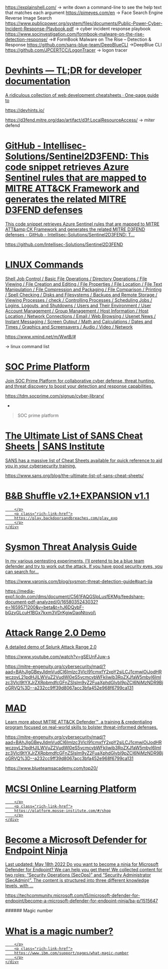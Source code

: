  https://explainshell.com/ -> write down a command-line to see the help text that matches each argument
 https://pimeyes.com/en -> Face Search Engine Reverse Image Search
 https://www.publicpower.org/system/files/documents/Public-Power-Cyber-Incident-Response-Playbook.pdf -> cyber incident response playbook
 https://www.socinvestigation.com/formbook-malware-on-the-rise-detection-response/ -># FormBook Malware on The Rise – Detection & Response
 https://github.com/sans-blue-team/DeepBlueCLI ->DeepBlue CLI
 https://github.com/JPCERTCC/LogonTracer -> logon tracer 

<div class="rich-link-card-container"><a class="rich-link-card" href="https://devhints.io/" target="_blank">
	<div class="rich-link-image-container">
		<div class="rich-link-image" style="background-image: url('https://assets.devhints.io/previews/index.jpg?t=20220707131335')">
	</div>
	</div>
	<div class="rich-link-card-text">
		<h1 class="rich-link-card-title">Devhints — TL;DR for developer documentation</h1>
		<p class="rich-link-card-description">
		A ridiculous collection of web development cheatsheets · One-page guide to
		</p>
		<p class="rich-link-href">
		https://devhints.io/
		</p>
	</div>
</a></div>

https://d3fend.mitre.org/dao/artifact/d3f:LocalResourceAccess/ -> miter defend


<div class="rich-link-card-container"><a class="rich-link-card" href="https://github.com/Intellisec-Solutions/Sentinel2D3FEND" target="_blank">
	<div class="rich-link-image-container">
		<div class="rich-link-image" style="background-image: url('https://opengraph.githubassets.com/ace70aa37cdecc74c27930f1194b68d18e0960add751e3672a55c3545ae6d9d4/Intellisec-Solutions/Sentinel2D3FEND')">
	</div>
	</div>
	<div class="rich-link-card-text">
		<h1 class="rich-link-card-title">GitHub - Intellisec-Solutions/Sentinel2D3FEND: This code snippet retrieves Azure Sentinel rules that are mapped to MITRE ATT&CK Framework and generates the related MITRE D3FEND defenses</h1>
		<p class="rich-link-card-description">
		This code snippet retrieves Azure Sentinel rules that are mapped to MITRE ATT&amp;amp;CK Framework and generates the related MITRE D3FEND defenses - GitHub - Intellisec-Solutions/Sentinel2D3FEND: T...
		</p>
		<p class="rich-link-href">
		https://github.com/Intellisec-Solutions/Sentinel2D3FEND
		</p>
	</div>
</a></div>




<div class="rich-link-card-container"><a class="rich-link-card" href="https://www.xmind.net/m/WwtB/#" target="_blank">
	<div class="rich-link-image-container">
		<div class="rich-link-image" style="background-image: url('https://s3.amazonaws.com/xmindshare/preview/WwtB-hwuhEnD-08859.png')">
	</div>
	</div>
	<div class="rich-link-card-text">
		<h1 class="rich-link-card-title">LINUX Commands</h1>
		<p class="rich-link-card-description">
		Shell Job Control / Basic File Operations / Directory Operations / File Viewing / File Creation and Editing / File Properties / File Location / File Text Manipulation / File Compression and Packaging / File Comparison / Printing / Spell Checking / Disks and Filesystems / Backups and Remote Storage / Viewing Processes / check / Controlling Processes / Scheduling Jobs / Logins, Logouts, and Shutdowns / Users and Their Environment / User Account Management / Group Management / Host Information / Host Location / Network Connections / Email / Web Browsing / Usenet News / Instant Messaging / Screen Output / Math and Calculations / Dates and Times / Graphics and Screensavers / Audio / Video / Network
		</p>
		<p class="rich-link-href">
		https://www.xmind.net/m/WwtB/#
		</p>
	</div>
</a></div>

 -> linux command list 

<div class="rich-link-card-container"><a class="rich-link-card" href="https://tdm.socprime.com/signup/cyber-library/ " target="_blank">
	<div class="rich-link-image-container">
		<div class="rich-link-image" style="background-image: url('https://tdm.socprime.com/images/favicon.ico?ver=5.3.4.2')">
	</div>
	</div>
	<div class="rich-link-card-text">
		<h1 class="rich-link-card-title">SOC Prime Platform</h1>
		<p class="rich-link-card-description">
		Join SOC Prime Platform for collaborative cyber defense, threat hunting, and threat discovery to boost your detection and response capabilities.
		</p>
		<p class="rich-link-href">
		https://tdm.socprime.com/signup/cyber-library/ 
		</p>
	</div>
</a></div>



-


> SOC prime platform 



<div class="rich-link-card-container"><a class="rich-link-card" href="https://www.sans.org/blog/the-ultimate-list-of-sans-cheat-sheets/" target="_blank">
	<div class="rich-link-image-container">
		<div class="rich-link-image" style="background-image: url('https://images.contentstack.io/v3/assets/blt36c2e63521272fdc/blt3b9dbc8492637093/60a7f2761df7ea69b75ba460/cropped-SANS-Blue-Square-192x192.png')">
	</div>
	</div>
	<div class="rich-link-card-text">
		<h1 class="rich-link-card-title">The Ultimate List of SANS Cheat Sheets | SANS Institute</h1>
		<p class="rich-link-card-description">
		SANS has a massive list of Cheat Sheets available for quick reference to aid you in your cybersecurity training.
		</p>
		<p class="rich-link-href">
		https://www.sans.org/blog/the-ultimate-list-of-sans-cheat-sheets/
		</p>
	</div>
</a></div>


<div class="rich-link-card-container"><a class="rich-link-card" href="https://play.backdoorsandbreaches.com/play_exp" target="_blank">
	<div class="rich-link-image-container">
		<div class="rich-link-image" style="background-image: url('https://play.backdoorsandbreaches.com/favicon.ico')">
	</div>
	</div>
	<div class="rich-link-card-text">
		<h1 class="rich-link-card-title">B&B Shuffle v2.1+EXPANSION v1.1</h1>
		<p class="rich-link-card-description">
		
		</p>
		<p class="rich-link-href">
		https://play.backdoorsandbreaches.com/play_exp
		</p>
	</div>
</a></div>


<div class="rich-link-card-container"><a class="rich-link-card" href="https://www.varonis.com/blog/sysmon-threat-detection-guide#part-iia" target="_blank">
	<div class="rich-link-image-container">
		<div class="rich-link-image" style="background-image: url('https://info.varonis.com/hubfs/Imported_Blog_Media/sysmon-hero.png#keepProtocol')">
	</div>
	</div>
	<div class="rich-link-card-text">
		<h1 class="rich-link-card-title">Sysmon Threat Analysis Guide</h1>
		<p class="rich-link-card-description">
		In my various pentesting experiments, I’ll pretend to be a blue team defender and try to work out the attack. If you have good security eyes, you can search for...
		</p>
		<p class="rich-link-href">
		https://www.varonis.com/blog/sysmon-threat-detection-guide#part-iia
		</p>
	</div>
</a></div>

https://media-exp1.licdn.com/dms/document/C561FAQGSIpLusfEKMg/feedshare-document-pdf-analyzed/0/1658035243032?e=1659571200&v=beta&t=hJ6DQybF-bGzyGLcuH1BGx7kxm3VDrKgjwDaqNtovoI\


<div class="rich-link-card-container"><a class="rich-link-card" href="https://www.youtube.com/watch?v=gSEUnFJuw-s" target="_blank">
	<div class="rich-link-image-container">
		<div class="rich-link-image" style="background-image: url('https://www.youtube.com/embed/gSEUnFJuw-s?feature=oembed')">
	</div>
	</div>
	<div class="rich-link-card-text">
		<h1 class="rich-link-card-title">Attack Range 2.0 Demo</h1>
		<p class="rich-link-card-description">
		A detailed demo of Splunk Attack Range 2.0
		</p>
		<p class="rich-link-href">
		https://www.youtube.com/watch?v=gSEUnFJuw-s
		</p>
	</div>
</a></div>


https://mitre-engenuity.org/cybersecurity/mad/?aad=BAhJIgGBeyJldmVudCI6Imlzc3Vlcl91cmxfY2xpY2siLCJ1cmwiOiJodHRwczovL21pdHJlLWVuZ2VudWl0eS5vcmcvbWFkIiwib3RoZXJfaW5mbyI6Imlzc3Vlcl9tYXJrZXRpbmdfcGFnZSIsIm9yZ2FuaXphdGlvbl9pZCI6NjMzNDR9BjoGRVQ%3D--a232cc9ff39d8067acc3bfa452e968f6799ca131
<div class="rich-link-card-container"><a class="rich-link-card" href="https://mitre-engenuity.org/cybersecurity/mad/?aad=BAhJIgGBeyJldmVudCI6Imlzc3Vlcl91cmxfY2xpY2siLCJ1cmwiOiJodHRwczovL21pdHJlLWVuZ2VudWl0eS5vcmcvbWFkIiwib3RoZXJfaW5mbyI6Imlzc3Vlcl9tYXJrZXRpbmdfcGFnZSIsIm9yZ2FuaXphdGlvbl9pZCI6NjMzNDR9BjoGRVQ%3D--a232cc9ff39d8067acc3bfa452e968f6799ca131" target="_blank">
	<div class="rich-link-image-container">
		<div class="rich-link-image" style="background-image: url('https://mitre-engenuity.org/wp-content/uploads/2022/05/MELogoNew.png')">
	</div>
	</div>
	<div class="rich-link-card-text">
		<h1 class="rich-link-card-title">MAD</h1>
		<p class="rich-link-card-description">
		Learn more about MITRE ATT&CK Defender™, a training & credentialing program focused on real-world skills to bolster threat-informed defenses.
		</p>
		<p class="rich-link-href">
		https://mitre-engenuity.org/cybersecurity/mad/?aad=BAhJIgGBeyJldmVudCI6Imlzc3Vlcl91cmxfY2xpY2siLCJ1cmwiOiJodHRwczovL21pdHJlLWVuZ2VudWl0eS5vcmcvbWFkIiwib3RoZXJfaW5mbyI6Imlzc3Vlcl9tYXJrZXRpbmdfcGFnZSIsIm9yZ2FuaXphdGlvbl9pZCI6NjMzNDR9BjoGRVQ%3D--a232cc9ff39d8067acc3bfa452e968f6799ca131
		</p>
	</div>
</a></div>


https://www.blueteamsacademy.com/top20/


<div class="rich-link-card-container"><a class="rich-link-card" href="https://platform.mosse-institute.com/#/shop" target="_blank">
	<div class="rich-link-image-container">
		<div class="rich-link-image" style="background-image: url('https://platform.mosse-institute.com/static/img/icons/favicon-32x32.png.ico')">
	</div>
	</div>
	<div class="rich-link-card-text">
		<h1 class="rich-link-card-title">MCSI Online Learning Platform</h1>
		<p class="rich-link-card-description">
		
		</p>
		<p class="rich-link-href">
		https://platform.mosse-institute.com/#/shop
		</p>
	</div>
</a></div>



<div class="rich-link-card-container"><a class="rich-link-card" href="https://techcommunity.microsoft.com/t5/microsoft-defender-for-endpoint/become-a-microsoft-defender-for-endpoint-ninja/ba-p/1515647" target="_blank">
	<div class="rich-link-image-container">
		<div class="rich-link-image" style="background-image: url('https://techcommunity.microsoft.com/t5/image/serverpage/image-id/376950iE12BEFEF97B19CAD?v=v2')">
	</div>
	</div>
	<div class="rich-link-card-text">
		<h1 class="rich-link-card-title">Become a Microsoft Defender for Endpoint Ninja</h1>
		<p class="rich-link-card-description">
		Last updated: May 18th 2022 Do you want to become a ninja for Microsoft Defender for Endpoint? We can help you get there! We collected content for two roles: “Security Operations (SecOps)” and “Security Administrator (SecAdmin)”. The content is structured into three different knowledge levels, with ...
		</p>
		<p class="rich-link-href">
		https://techcommunity.microsoft.com/t5/microsoft-defender-for-endpoint/become-a-microsoft-defender-for-endpoint-ninja/ba-p/1515647
		</p>
	</div>
</a></div>
###### Magic number
<div class="rich-link-card-container"><a class="rich-link-card" href="https://www.ibm.com/support/pages/what-magic-number" target="_blank">
	<div class="rich-link-image-container">
		<div class="rich-link-image" style="background-image: url('https://www.ibm.com/support/pages/core/misc/favicon.ico')">
	</div>
	</div>
	<div class="rich-link-card-text">
		<h1 class="rich-link-card-title">What is a magic number?</h1>
		<p class="rich-link-card-description">
		
		</p>
		<p class="rich-link-href">
		https://www.ibm.com/support/pages/what-magic-number
		</p>
	</div>
</a></div>

